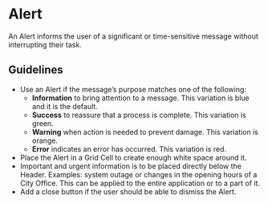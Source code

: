 <!-- @license CC0-1.0 -->

# Alert

An Alert informs the user of a significant or time-sensitive message without interrupting their task.

## Guidelines

- Use an Alert if the message’s purpose matches one of the following:
  - **Information** to bring attention to a message.
    This variation is blue and it is the default.
  - **Success** to reassure that a process is complete.
    This variation is green.
  - **Warning** when action is needed to prevent damage.
    This variation is orange.
  - **Error** indicates an error has occurred.
    This variation is red.
- Place the Alert in a Grid Cell to create enough white space around it.
- Important and urgent information is to be placed directly below the Header.
  Examples: system outage or changes in the opening hours of a City Office.
  This can be applied to the entire application or to a part of it.
- Add a close button if the user should be able to dismiss the Alert.
